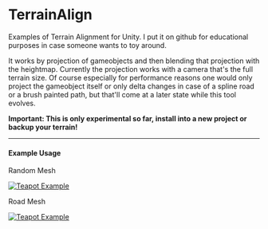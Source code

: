 # TerrainAlign

 Examples of Terrain Alignment for Unity. I put it on github for educational purposes in case someone wants to toy around.
 
 It works by projection of gameobjects and then blending that projection with the heightmap. Currently the projection works with a camera that's the full terrain size. Of course especially for performance reasons one would only project the gameobject itself or only delta changes in case of a spline road or a brush painted path, but that'll come at a later state while this tool evolves.
  
 
 **Important: This is only experimental so far, install into a new project or backup your terrain!**

---

#### Example Usage

 Random Mesh

 [![Teapot Example](https://img.youtube.com/vi/3evRuAh8cGk/0.jpg)](https://www.youtube.com/watch?v=3evRuAh8cGk)

 Road Mesh

 [![Teapot Example](https://img.youtube.com/vi/B36Rt8oD7mA/0.jpg)](https://www.youtube.com/watch?v=B36Rt8oD7mA)
